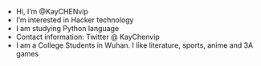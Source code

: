 -  Hi, I’m @KayCHENvip
-  I’m interested in  Hacker technology
- I am studying  Python language
- Contact information: Twitter @ KayChenvip
- I am a College Students in Wuhan. I like literature, sports, anime and 3A games

<!---
KayCHENvip/KayCHENvip is a ✨ special ✨ repository because its `README.md` (this file) appears on your GitHub profile.
You can click the Preview link to take a look at your changes.
--->
